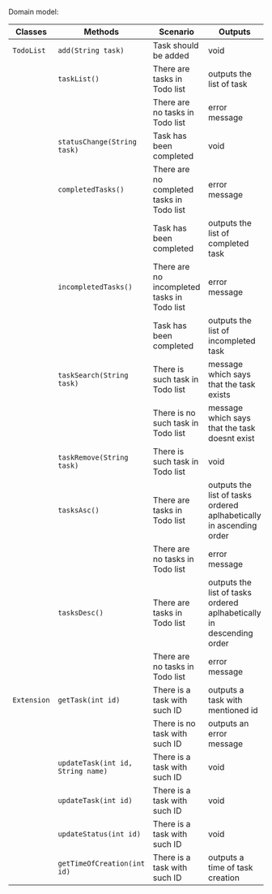 Domain model:

| Classes     | Methods                           | Scenario                                    | Outputs                                                              |
|-------------|-----------------------------------|---------------------------------------------|----------------------------------------------------------------------|
| `TodoList`  | `add(String task)`                | Task should be added                        | void                                                                 |
|             | `taskList()`                      | There are tasks in Todo list                | outputs the list of task                                             |
|             |                                   | There are no tasks in Todo list             | error message                                                        |
|             | `statusChange(String task)`       | Task has been completed                     | void                                                                 |
|             | `completedTasks()`                | There are no completed tasks in Todo list   | error message                                                        |
|             |                                   | Task has been completed                     | outputs the list of completed task                                   |
|             | `incompletedTasks()`              | There are no incompleted tasks in Todo list | error message                                                        |
|             |                                   | Task has been completed                     | outputs the list of incompleted task                                 |
|             | `taskSearch(String task)`         | There is such task in Todo list             | message which says that the task exists                              |
|             |                                   | There is no such task in Todo list          | message which says that the task doesnt exist                        |
|             | `taskRemove(String task)`         | There is such task in Todo list             | void                                                                 |
|             | `tasksAsc()`                      | There are tasks in Todo list                | outputs the list of tasks ordered aplhabetically in ascending order  |
|             |                                   | There are no tasks in Todo list             | error message                                                        |
|             | `tasksDesc()`                     | There are tasks in Todo list                | outputs the list of tasks ordered aplhabetically in descending order |
|             |                                   | There are no tasks in Todo list             | error message                                                        |
| `Extension` | `getTask(int id)`                 | There is a task with such ID                | outputs a task with mentioned id                                     |
|             |                                   | There is no task with such ID               | outputs an error message                                             |
|             | `updateTask(int id, String name)` | There is a task with such ID                | void                                                                 |
|             | `updateTask(int id)`              | There is a task with such ID                | void                                                                 |
|             | `updateStatus(int id)`            | There is a task with such ID                | void                                                                 |
|             | `getTimeOfCreation(int id)`       | There is a task with such ID                | outputs a time of task creation                                      |


